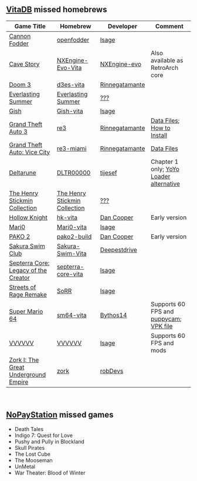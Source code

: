 ## [VitaDB](https://vitadb.rinnegatamante.it/#) missed homebrews

| Game Title | Homebrew | Developer | Comment |
| ---------- | -------- | --------- | ------- |
| [Cannon Fodder](https://www.gog.com/game/cannon_fodder) | [openfodder](https://github.com/isage/openfodder) | [Isage](https://github.com/isage) |  |
| [Cave Story](https://www.nicalis.com/games/cavestory+) | [NXEngine-Evo-Vita](https://github.com/nxengine/nxengine-evo) | [NXEngine-evo](https://github.com/nxengine) | Also available as RetroArch core |
| [Doom 3](https://www.gog.com/ru/game/doom_3_bfg_edition) | [d3es-vita](https://github.com/Rinnegatamante/d3es-vita) | [Rinnegatamante](https://github.com/Rinnegatamante) |  |
| [Everlasting Summer](https://store.steampowered.com/app/331470/Everlasting_Summer) | [Everlasting Summer](https://vk.com/wall-47742407_229898) | [???](https://github.com/ghost) |  |
| [Gish](https://store.steampowered.com/app/9500/Gish) | [Gish-vita](https://github.com/isage/Gish-vita) | [Isage](https://github.com/isage) | |
| [Grand Theft Auto 3](https://www.rockstargames.com/games/grandtheftauto3) | [re3](https://dl.coolatoms.org/vitadb/GTA3.vpk) | [Rinnegatamante](https://github.com/Rinnegatamante) | [Data Files](https://dl.coolatoms.org/vitadb/gta3.zip); [How to Install](https://samilops2.gitbook.io/vita-troubleshooting-guide/grand-theft-auto/gta-iii) |
| [Grand Theft Auto: Vice City](https://www.rockstargames.com/games/vicecity) | [re3-miami](https://dl.coolatoms.org/vitadb/GTAVC.vpk) | [Rinnegatamante](https://github.com/Rinnegatamante) | [Data Files](https://dl.coolatoms.org/vitadb/vcdata.zip) |
| [Deltarune](https://deltarune.com) | [DLTR00000](https://db.cbps.xyz/getdownload.php?id=DLTR00000) | [tijesef](https://www.reddit.com/user/tijesef) | Chapter 1 only; [YoYo Loader alternative](https://github.com/Rinnegatamante/YoYo-Loader-Vita-Compatibility/issues/18) |
| [The Henry Stickmin Collection](https://store.steampowered.com/app/1089980/The_Henry_Stickmin_Collection) | [The Henry Stickmin Collection](https://db.cbps.xyz/getdownload.php?id=ABCD12345_1) | [???](https://github.com/ghost) |  |
| [Hollow Knight](https://www.gog.com/game/hollow_knight) | [hk-vita](https://dsc.gg/danspalace) | [Dan Cooper](https://www.youtube.com/channel/UCnmRRj6fy_RItoJKNFQIF6A) | Early version |
| [Mari0](https://stabyourself.net/mari0) | [Mari0-vita](https://github.com/isage/Mari0-vita) | [Isage](https://github.com/isage) |  |
| [PAKO 2](https://store.steampowered.com/app/612370/PAKO_2) | [pako2-build](https://dsc.gg/danspalace) | [Dan Cooper](https://www.youtube.com/channel/UCnmRRj6fy_RItoJKNFQIF6A) | Early version |
| [Sakura Swim Club](https://store.steampowered.com/app/402180/Sakura_Swim_Club) | [Sakura-Swim-Vita](https://github.com/deepestdrive/Sakura-Swim-Vita) | [Deepestdrive](https://github.com/deepestdrive) |  |
| [Septerra Core: Legacy of the Creator](https://www.gog.com/ru/game/septerra_core_legacy_of_the_creator) | [septerra-core-vita](https://github.com/isage/septerra-core-vita) | [Isage](https://github.com/isage) |  |
| [Streets of Rage Remake](https://sorr.forumotion.net/t838-new-streets-of-rage-remake-v5-2-download-and-info) | [SoRR](https://github.com/isage/sorr-vita) | [Isage](https://github.com/isage) |  |
| [Super Mario 64](https://www.nintendo.ru/-/Nintendo-64/Super-Mario-64-269745.html) | [sm64-vita](https://github.com/bythos14/sm64-vita) | [Bythos14](https://github.com/bythos14) | Supports 60 FPS and [puppycam](https://github.com/FazanaJ/puppycam); [VPK file](https://drive.google.com/drive/folders/12JO4SOzOT89pXLxZ3WXfGI8cLSp6u2Gm) |
| [VVVVVV](https://www.gog.com/ru/game/vvvvvv) | [VVVVVV](https://github.com/isage/VVVVVV) | [Isage](https://github.com/isage) | Supports 60 FPS and mods |
| [Zork I: The Great Underground Empire](https://www.gog.com/ru/game/the_zork_anthology) | [zork](https://github.com/robDevs/zork) | [robDevs](https://github.com/robDevs) |  |

<br>

## [NoPayStation](https://nopaystation.com) missed games
- Death Tales
- Indigo 7: Quest for Love
- Pushy and Pully in Blockland
- Skull Pirates
- The Lost Cube
- The Mooseman
- UnMetal
- War Theater: Blood of Winter
